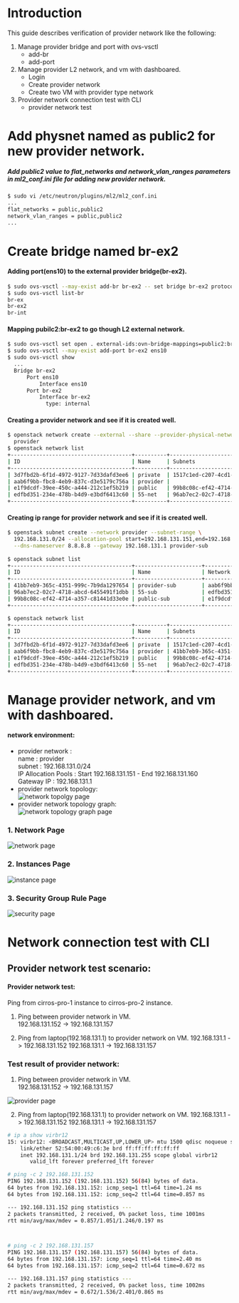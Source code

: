 # Introduction   
This guide describes verification of provider network like the following:   
1. Manage provider bridge and port with ovs-vsctl 
   - add-br   
   - add-port           
2. Manage provider L2 network, and vm with dashboared.       
   - Login
   - Create provider network
   - Create two VM with provider type network
5. Provider network connection test with CLI     
   - provider network test

# Add physnet named as public2 for new provider network.   
##### Add public2 value to flat_networks and network_vlan_ranges parameters in ml2_conf.ini file for adding new provider network.    

```sh
$ sudo vi /etc/neutron/plugins/ml2/ml2_conf.ini 
...
flat_networks = public,public2
network_vlan_ranges = public,public2
...
```

# Create bridge named br-ex2
#### Adding port(ens10) to the external provider bridge(br-ex2).   
```sh
$ sudo ovs-vsctl --may-exist add-br br-ex2 -- set bridge br-ex2 protocols=OpenFlow13
$ sudo ovs-vsctl list-br
br-ex
br-ex2
br-int
```

#### Mapping pubilc2:br-ex2 to go though L2 external network.   
```sh
$ sudo ovs-vsctl set open . external-ids:ovn-bridge-mappings=public2:br-ex2
$ sudo ovs-vsctl --may-exist add-port br-ex2 ens10
$ sudo ovs-vsctl show
  ...
  Bridge br-ex2
      Port ens10
          Interface ens10
      Port br-ex2
          Interface br-ex2
            type: internal
```

#### Creating a provider network and see if it is created well.   
```sh
$ openstack network create --external --share --provider-physical-network public2 --provider-network-type flat \
  provider
$ openstack network list
+--------------------------------------+----------+----------------------------------------------------------------------------+
| ID                                   | Name     | Subnets                                                                    |
+--------------------------------------+----------+----------------------------------------------------------------------------+
| 3d7fbd2b-6f1d-4972-9127-7d33dafd3ee6 | private  | 1517c1ed-c207-4cd1-9ec6-8b17e6fa27af, 9cda2e6a-bc35-4314-9ac1-9fd6bc999978 |
| aab6f9bb-fbc8-4eb9-837c-d3e5179c756a | provider |                                                                            |
| e1f9dcdf-39ee-450c-a444-212c1ef5b219 | public   | 99b8c08c-ef42-4714-a357-c81441d33e0e                                       |
| edfbd351-234e-478b-b4d9-e3bdf6413c60 | 55-net   | 96ab7ec2-02c7-4718-abcd-6455491f1dbb                                       |
+--------------------------------------+----------+----------------------------------------------------------------------------+  
```

#### Creating ip range for provider network and see if it is created well.
```sh
$ openstack subnet create --network provider --subnet-range \
  192.168.131.0/24 --allocation-pool start=192.168.131.151,end=192.168.131.160 \
  --dns-nameserver 8.8.8.8 --gateway 192.168.131.1 provider-sub
  
$ openstack subnet list
+--------------------------------------+---------------------+--------------------------------------+---------------------+
| ID                                   | Name                | Network                              | Subnet              |
+--------------------------------------+---------------------+--------------------------------------+---------------------+
| 41bb7eb9-365c-4351-999c-7b9da1297654 | provider-sub        | aab6f9bb-fbc8-4eb9-837c-d3e5179c756a | 192.168.131.0/24    |
| 96ab7ec2-02c7-4718-abcd-6455491f1dbb | 55-sub              | edfbd351-234e-478b-b4d9-e3bdf6413c60 | 55.55.55.0/24       |
| 99b8c08c-ef42-4714-a357-c81441d33e0e | public-sub          | e1f9dcdf-39ee-450c-a444-212c1ef5b219 | 192.168.103.0/24    |
+--------------------------------------+---------------------+--------------------------------------+---------------------+

$ openstack network list
+--------------------------------------+----------+----------------------------------------------------------------------------+
| ID                                   | Name     | Subnets                                                                    |
+--------------------------------------+----------+----------------------------------------------------------------------------+
| 3d7fbd2b-6f1d-4972-9127-7d33dafd3ee6 | private  | 1517c1ed-c207-4cd1-9ec6-8b17e6fa27af, 9cda2e6a-bc35-4314-9ac1-9fd6bc999978 |
| aab6f9bb-fbc8-4eb9-837c-d3e5179c756a | provider | 41bb7eb9-365c-4351-999c-7b9da1297654                                       |
| e1f9dcdf-39ee-450c-a444-212c1ef5b219 | public   | 99b8c08c-ef42-4714-a357-c81441d33e0e                                       |
| edfbd351-234e-478b-b4d9-e3bdf6413c60 | 55-net   | 96ab7ec2-02c7-4718-abcd-6455491f1dbb                                       |
+--------------------------------------+----------+----------------------------------------------------------------------------+
```  


# Manage provider network, and vm with dashboared.
#### network environment:   
  - provider network :    
    name : provider   
    subnet : 192.168.131.0/24   
    IP Allocation Pools : Start 192.168.131.151 - End 192.168.131.160   
    Gateway IP : 192.168.131.1   
  - provider network topology:   
 ![network topolgy page](./images/2-1.provider.png)   
  - provider network topology graph:   
 ![network topology graph page](./images/2-1.provider-graph.png)  


### 1. Network Page   
![network page](./images/2-1.networks.png)

### 2. Instances Page   
![instance page](./images/2-1.instances.png)

### 3. Security Group Rule Page   
![security page](./images/2.security.png)


# Network connection test with CLI 
## Provider network test scenario:
#### Provider network test:   
  Ping from cirros-pro-1 instance to cirros-pro-2 instance.   
  1. Ping between provider network in VM.   
  192.168.131.152 -> 192.168.131.157
  
  2. Ping from laptop(192.168.131.1) to provider network on VM. 
  192.168.131.1 -> 192.168.131.152
  192.168.131.1 -> 192.168.131.157


### Test result of provider network:
1. Ping between provider network in VM.  
192.168.131.152 -> 192.168.131.157

![provider page](./images/2-1.ping.png)


2. Ping from laptop(192.168.131.1) to provider network on VM. 
192.168.131.1 -> 192.168.131.152
192.168.131.1 -> 192.168.131.157

```sh
# ip a show virbr12
15: virbr12: <BROADCAST,MULTICAST,UP,LOWER_UP> mtu 1500 qdisc noqueue state UP group default qlen 1000
    link/ether 52:54:00:49:c6:3e brd ff:ff:ff:ff:ff:ff
    inet 192.168.131.1/24 brd 192.168.131.255 scope global virbr12
       valid_lft forever preferred_lft forever

# ping -c 2 192.168.131.152
PING 192.168.131.152 (192.168.131.152) 56(84) bytes of data.
64 bytes from 192.168.131.152: icmp_seq=1 ttl=64 time=1.24 ms
64 bytes from 192.168.131.152: icmp_seq=2 ttl=64 time=0.857 ms

--- 192.168.131.152 ping statistics ---
2 packets transmitted, 2 received, 0% packet loss, time 1001ms
rtt min/avg/max/mdev = 0.857/1.051/1.246/0.197 ms



# ping -c 2 192.168.131.157
PING 192.168.131.157 (192.168.131.157) 56(84) bytes of data.
64 bytes from 192.168.131.157: icmp_seq=1 ttl=64 time=2.40 ms
64 bytes from 192.168.131.157: icmp_seq=2 ttl=64 time=0.672 ms

--- 192.168.131.157 ping statistics ---
2 packets transmitted, 2 received, 0% packet loss, time 1002ms
rtt min/avg/max/mdev = 0.672/1.536/2.401/0.865 ms


```
